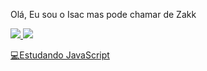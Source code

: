 Olá, Eu sou o Isac mas pode chamar de Zakk

<div>
  <a href="https://github.com/isacsouzasantana">
  <img height"180em" src="https://github-readme-stats.vercel.app/api?username=isacsouzasantana&show_icons=false&theme=dracula&include_all_commits=true&count_private=true"/>
  <img height"180em" src="https://github-readme-stats.vercel.app/api/top-langs/?username=isacsouzasantana&layout=compact&langs_count=16&theme=dracula"/>
<div/>

💻Estudando JavaScript
